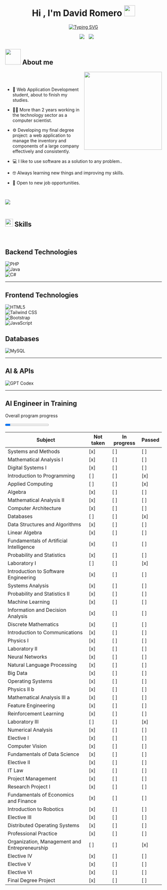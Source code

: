 <h1 align="center"><b>Hi , I'm David Romero </b><img src="https://media.giphy.com/media/hvRJCLFzcasrR4ia7z/giphy.gif" width="35"></h1>
<!--  -->
<p align="center">
  <a href="https://git.io/typing-svg"><img src="https://readme-typing-svg.demolab.com?font=Fira+Code&pause=1000&width=472&lines=Web+application+development+student;passionate+about+new+technologies;If+you+can+dream+it%2C+you+can+program+it." alt="Typing SVG" /></a>
</p>


 <div align="center"  class="icons-social" style="margin-left: 10px;">
        <a style="margin-left: 10px;"  target="_blank" href="https://www.linkedin.com/in/david-emanuel-romero-b87919210/">
			<img src="https://img.icons8.com/doodle/40/000000/linkedin--v2.png"></a>
        <a style="margin-left: 10px;" target="_blank" href="https://github.com/kalichicho">
		<img src="https://img.icons8.com/doodle/40/000000/github--v1.png"></a>
 </div>



## <picture><img src = "https://github.com/7oSkaaa/7oSkaaa/blob/main/Images/about_me.gif?raw=true" width = 50px></picture> About me

<picture> <img align="right" src="https://github.com/7oSkaaa/7oSkaaa/blob/main/Images/Right_Side.gif?raw=true" width = 250px></picture>

<br><br>

- :school: Web Application Development student, about to finish my studies.

- :technologist: More than 2 years working in the technology sector as a computer scientist.

- :gear: Developing my final degree project: a web application to manage the inventory and components of a large company effectively and consistently.

- :computer: I like to use software as a solution to any problem..

- :nerd_face: Always learning new things and improving my skills.

- :briefcase: Open to new job opportunities.
<br>


<!-- SECCIÓN DE SKILLS-->
<img src="https://user-images.githubusercontent.com/73097560/115834477-dbab4500-a447-11eb-908a-139a6edaec5c.gif"><br><br>

## <img src="https://media2.giphy.com/media/QssGEmpkyEOhBCb7e1/giphy.gif?cid=ecf05e47a0n3gi1bfqntqmob8g9aid1oyj2wr3ds3mg700bl&rid=giphy.gif" width ="25"><b> Skills</b>
<br>

<p align="center">

<!-- Section: Backend Technologies -->
## Backend Technologies
<!-- Languages and frameworks running on the server side -->
![PHP](https://img.shields.io/badge/PHP-777BB4?style=for-the-badge&logo=php&logoColor=white)  
![Java](https://img.shields.io/badge/Java-007396?style=for-the-badge&logo=java&logoColor=white)  
![C#](https://img.shields.io/badge/C%23-239120?style=for-the-badge&logo=csharp&logoColor=white)

---

<!-- Section: Frontend Technologies -->
## Frontend Technologies
<!-- Markup, styling frameworks and client‑side scripting -->
![HTML5](https://img.shields.io/badge/HTML5-E34F26?style=for-the-badge&logo=html5&logoColor=white)  
![Tailwind CSS](https://img.shields.io/badge/Tailwind_CSS-06B6D4?style=for-the-badge&logo=tailwind-css&logoColor=white)  
![Bootstrap](https://img.shields.io/badge/Bootstrap-563D7C?style=for-the-badge&logo=bootstrap&logoColor=white)  
![JavaScript](https://img.shields.io/badge/JavaScript-F7DF1E?style=for-the-badge&logo=javascript&logoColor=white)


<!-- Section: Databases -->
## Databases
<!-- Systems for data storage, querying and schema design -->
![MySQL](https://img.shields.io/badge/MySQL-4479A1?style=for-the-badge&logo=mysql&logoColor=white)

---


<!-- Section: AI & APIs -->
## AI & APIs
<!-- Tools and services for machine learning, NLU/NLP, and AI integrations -->
![GPT Codex](https://img.shields.io/badge/Codex-GPT-000000?style=for-the-badge&logo=openai&logoColor=white)

---

## AI Engineer in Training

Overall program progress

<!-- Update the "value" attribute with the percentage of courses completed -->
<progress value="12" max="100">12%</progress>

| Subject | Not taken | In progress | Passed |
| --- | --- | --- | --- |
| Systems and Methods | [x] | [ ] | [ ] |
| Mathematical Analysis I | [x] | [ ] | [ ] |
| Digital Systems I | [x] | [ ] | [ ] |
| Introduction to Programming | [ ] | [ ] | [x] |
| Applied Computing | [ ] | [ ] | [x] |
| Algebra | [x] | [ ] | [ ] |
| Mathematical Analysis II | [x] | [ ] | [ ] |
| Computer Architecture | [x] | [ ] | [ ] |
| Databases | [ ] | [ ] | [x] |
| Data Structures and Algorithms | [x] | [ ] | [ ] |
| Linear Algebra | [x] | [ ] | [ ] |
| Fundamentals of Artificial Intelligence | [x] | [ ] | [ ] |
| Probability and Statistics | [x] | [ ] | [ ] |
| Laboratory I | [ ] | [ ] | [x] |
| Introduction to Software Engineering | [x] | [ ] | [ ] |
| Systems Analysis | [x] | [ ] | [ ] |
| Probability and Statistics II | [x] | [ ] | [ ] |
| Machine Learning | [x] | [ ] | [ ] |
| Information and Decision Analysis | [x] | [ ] | [ ] |
| Discrete Mathematics | [x] | [ ] | [ ] |
| Introduction to Communications | [x] | [ ] | [ ] |
| Physics I | [x] | [ ] | [ ] |
| Laboratory II | [x] | [ ] | [ ] |
| Neural Networks | [x] | [ ] | [ ] |
| Natural Language Processing | [x] | [ ] | [ ] |
| Big Data | [x] | [ ] | [ ] |
| Operating Systems | [x] | [ ] | [ ] |
| Physics II b | [x] | [ ] | [ ] |
| Mathematical Analysis III a | [x] | [ ] | [ ] |
| Feature Engineering | [x] | [ ] | [ ] |
| Reinforcement Learning | [x] | [ ] | [ ] |
| Laboratory III | [ ] | [ ] | [x] |
| Numerical Analysis | [x] | [ ] | [ ] |
| Elective I | [x] | [ ] | [ ] |
| Computer Vision | [x] | [ ] | [ ] |
| Fundamentals of Data Science | [x] | [ ] | [ ] |
| Elective II | [x] | [ ] | [ ] |
| IT Law | [x] | [ ] | [ ] |
| Project Management | [x] | [ ] | [ ] |
| Research Project I | [x] | [ ] | [ ] |
| Fundamentals of Economics and Finance | [x] | [ ] | [ ] |
| Introduction to Robotics | [x] | [ ] | [ ] |
| Elective III | [x] | [ ] | [ ] |
| Distributed Operating Systems | [x] | [ ] | [ ] |
| Professional Practice | [x] | [ ] | [ ] |
| Organization, Management and Entrepreneurship | [ ] | [ ] | [x] |
| Elective IV | [x] | [ ] | [ ] |
| Elective V | [x] | [ ] | [ ] |
| Elective VI | [x] | [ ] | [ ] |
| Final Degree Project | [x] | [ ] | [ ] |

